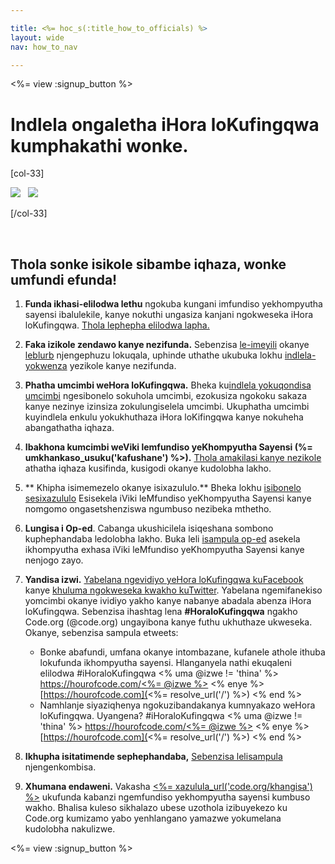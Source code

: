 ```yaml
---

title: <%= hoc_s(:title_how_to_officials) %>
layout: wide
nav: how_to_nav

---
```


<%= view :signup_button %>

# Indlela ongaletha iHora loKufingqwa kumphakathi wonke.

[col-33]

![](/images/fit-275/highlight-obama.png)&nbsp;&nbsp;&nbsp;![](/images/fit-246/dan.jpg)

[/col-33]

<p style="clear:both">
  &nbsp;
</p>

## Thola sonke isikole sibambe iqhaza, wonke umfundi efunda!

  1. **Funda ikhasi-elilodwa lethu** ngokuba kungani imfundiso yekhompyutha sayensi ibalulekile, kanye nokuthi ungasiza kanjani ngokweseka iHora loKufingqwa. [Thola lephepha elilodwa lapha.](/files/hoc-one-pager-public-officials-2016.pdf)

  2. **Faka izikole zendawo kanye nezifunda.** Sebenzisa [ le-imeyili](<%= resolve_url('/promote/resources#sample-emails') %>) okanye [leblurb](<%= resolve_url('/promote/stats') %>) njengephuzu lokuqala, uphinde uthathe ukubuka lokhu [indlela-yokwenza](<%= resolve_url('/how-to') %>) yezikole kanye nezifunda.

  3. **Phatha umcimbi weHora loKufingqwa.** Bheka ku[indlela yokuqondisa umcimbi](<%= resolve_url('/how-to/events') %>) ngesibonelo sokuhola umcimbi, ezokusiza ngokoku sakaza kanye nezinye izinsiza zokulungiselela umcimbi. Ukuphatha umcimbi kuyindlela enkulu yokukhuthaza iHora loKifingqwa kanye nokuheha abangathatha iqhaza.

  4. **Ibakhona kumcimbi weViki lemfundiso yeKhompyutha Sayensi (%= umkhankaso_usuku('kafushane') %>).** [Thola amakilasi kanye nezikole](<%= resolve_url('/events') %>) athatha iqhaza kusifinda, kusigodi okanye kudolobha lakho.

  5. ** Khipha isimemezelo okanye isixazululo.** Bheka lokhu [ isibonelo sesixazululo](<%= resolve_url('resources/proclamation') %>) Esisekela iViki leMfundiso yeKhompyutha Sayensi kanye nomgomo ongasetshenziswa ngumbuso nezibeka mthetho.

  6. **Lungisa i Op-ed**. Cabanga ukushicilela isiqeshana sombono kuphephandaba ledolobha lakho. Buka leli [isampula op-ed](<%= resolve_url('/promote/op-ed') %>) asekela ikhompyutha exhasa iViki leMfundiso yeKhompyutha Sayensi kanye nenjogo zayo.

  7. **Yandisa izwi.** [Yabelana ngevidiyo yeHora loKufingqwa kuFacebook](https://www.facebook.com/sharer/sharer.php?u=http%3A%2F%2Fhourofcode.com%2Fus) kanye [khuluma ngokweseka kwakho kuTwitter](https://twitter.com/intent/tweet?url=http%3A%2F%2Fhourofcode.com&text=I%27m%20participating%20in%20this%20year%27s%20%23HourOfCode%2C%20are%20you%3F%20%40codeorg&original_referer=https%3A%2F%2Fwww.google.com%2Furl%3Fq%3Dhttps%253A%252F%252Ftwitter.com%252Fshare%253Fhashtags%253D%2526amp%253Brelated%253Dcodeorg%2526amp%253Btext%253DI%252527m%252Bparticipating%252Bin%252Bthis%252Byear%252527s%252B%252523HourOfCode%25252C%252Bare%252Byou%25253F%252B%252540codeorg%2526amp%253Burl%253Dhttp%25253A%25252F%25252Fhourofcode.com%26sa%3DD%26sntz%3D1%26usg%3DAFQjCNE1GLTUbKZfMlEh9Aj5w0iswz6PYQ&related=codeorg&hashtags=). Yabelana ngemifanekiso yomcimbi okanye ividiyo yakho kanye nabanye abadala abenza iHora loKufingqwa. Sebenzisa ihashtag lena **#HoraloKufingqwa** ngakho Code.org (@code.org) ungayibona kanye futhu ukhuthaze ukweseka. Okanye, sebenzisa sampula etweets:
    
      * Bonke abafundi, umfana okanye intombazane, kufanele athole ithuba lokufunda ikhompyutha sayensi. Hlanganyela nathi ekuqaleni elilodwa #iHoraloKufingqwa <% uma @izwe != 'thina' %> [https://hourofcode.com/<%= @izwe %>](<%= resolve_url('/') %>) <% enye %> [https://hourofcode.com](<%= resolve_url('/') %>) <% end %>
      * Namhlanje siyaziqhenya ngokuzibandakanya kumnyakazo weHora loKufingqwa. Uyangena? #iHoraloKufingqwa <% uma @izwe != 'thina' %> [https://hourofcode.com/<%= @izwe %>](<%= resolve_url('/') %>) <% enye %> [https://hourofcode.com](<%= resolve_url('/') %>) <% end %>   
          
        

  8. **Ikhupha isitatimende sephephandaba,** [ Sebenzisa lelisampula](<%= resolve_url('/promote/official-press-release') %>) njengenkombisa.

  9. **Xhumana endaweni.** Vakasha [<%= xazulula_url('code.org/khangisa') %>](<%= resolve_url('https://code.org/promote') %>) ukufunda kabanzi ngemfundiso yekhompyutha sayensi kumbuso wakho. Bhalisa kuleso sikhalazo ubese uzothola izibuyekezo ku Code.org kumizamo yabo yenhlangano yamazwe yokumelana kudolobha nakulizwe.

<%= view :signup_button %>